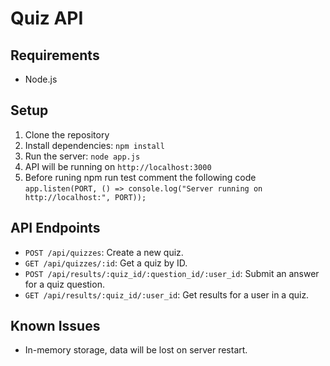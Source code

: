 # Quiz API

## Requirements
- Node.js

## Setup
1. Clone the repository
2. Install dependencies: `npm install`
3. Run the server: `node app.js`
4. API will be running on `http://localhost:3000`
5. Before runing npm run test comment the following code 
`app.listen(PORT, () => console.log("Server running on http://localhost:", PORT));`

## API Endpoints
- `POST /api/quizzes`: Create a new quiz.
- `GET /api/quizzes/:id`: Get a quiz by ID.
- `POST /api/results/:quiz_id/:question_id/:user_id`: Submit an answer for a quiz question.
- `GET /api/results/:quiz_id/:user_id`: Get results for a user in a quiz.

## Known Issues
- In-memory storage, data will be lost on server restart.
